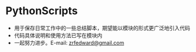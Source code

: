 # PythonScripts
- 用于保存日常工作中的一些总结脚本，期望能以模块的形式更广泛地引入代码
- 代码具体说明和使用方法已写在模块内
- 一起努力进步。E-mail: zrfedward@gmail.com
